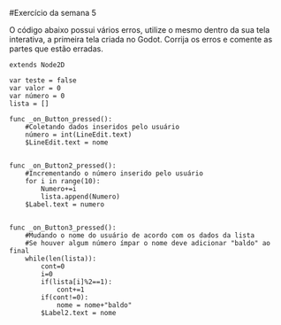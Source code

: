#Exercício da semana 5

O código abaixo possui vários erros, utilize o mesmo dentro da sua tela interativa, a primeira tela criada no Godot. Corrija os erros e comente as partes que estão erradas.
```
extends Node2D

var teste = false
var valor = 0
var número = 0
lista = []

func _on_Button_pressed():
	#Coletando dados inseridos pelo usuário
	número = int(LineEdit.text)
	$LineEdit.text = nome


func _on_Button2_pressed():
	#Incrementando o número inserido pelo usuário
	for i in range(10):
		Numero+=i
		lista.append(Numero)
	$Label.text = numero


func _on_Button3_pressed():
	#Mudando o nome do usuário de acordo com os dados da lista
	#Se houver algum número ímpar o nome deve adicionar "baldo" ao final
	while(len(lista)):
		cont=0
		i=0
		if(lista[i]%2==1):
			cont+=1
		if(cont!=0):
			nome = nome+"baldo"
		$Label2.text = nome
```
